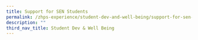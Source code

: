 ```yaml
---
title: Support for SEN Students
permalink: /zhps-experience/student-dev-and-well-being/support-for-sen-students/
description: ""
third_nav_title: Student Dev & Well Being
---
```


